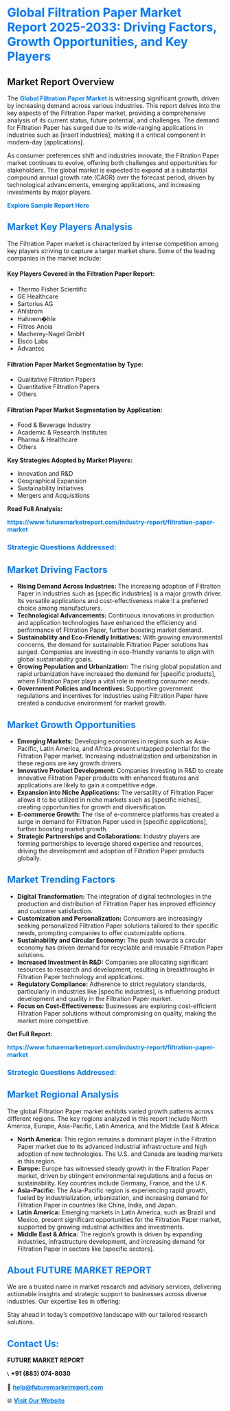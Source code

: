 <h1 style="color: #007BFF;">Global Filtration Paper Market Report 2025-2033: Driving Factors, Growth Opportunities, and Key Players</h1>

<section id="overview">
<h2>Market Report Overview</h2>
<p>The <a href="https://www.futuremarketreport.com/industry-report/filtration-paper-market" style="color: #007BFF; text-decoration: none;"><strong>Global Filtration Paper Market</strong></a> is witnessing significant growth, driven by increasing demand across various industries. This report delves into the key aspects of the Filtration Paper market, providing a comprehensive analysis of its current status, future potential, and challenges. The demand for Filtration Paper has surged due to its wide-ranging applications in industries such as [insert industries], making it a critical component in modern-day [applications].</p>
<p>As consumer preferences shift and industries innovate, the Filtration Paper market continues to evolve, offering both challenges and opportunities for stakeholders. The global market is expected to expand at a substantial compound annual growth rate (CAGR) over the forecast period, driven by technological advancements, emerging applications, and increasing investments by major players.</p>
</section>

<section id="overview">
<p><a href="https://www.futuremarketreport.com/request-sample/reportId=28095" style="color: #007BFF; text-decoration: none;"><strong>Explore Sample Report Here</strong></a></p>
</section>

<section id="key-players">
<h2 style="color: #007BFF;">Market Key Players Analysis</h2>
<p>The Filtration Paper market is characterized by intense competition among key players striving to capture a larger market share. Some of the leading companies in the market include:</p>
<h4>Key Players Covered in the Filtration Paper Report:</h4>
<ul><li>Thermo Fisher Scientific</li><li>GE Healthcare</li><li>Sartorius AG</li><li>Ahlstrom</li><li>Hahnem�hle</li><li>Filtros Anoia</li><li>Macherey-Nagel GmbH</li><li>Eisco Labs</li><li>Advantec</li></ul>
<h4>Filtration Paper Market Segmentation by Type:</h4>
<ul><li>Qualitative Filtration Papers</li><li>Quantitative Filtration Papers</li><li>Others</li></ul>

<h4>Filtration Paper Market Segmentation by Application:</h4>
<ul><li>Food &amp; Beverage Industry</li><li>Academic &amp; Research Institutes</li><li>Pharma &amp; Healthcare</li><li>Others</li></ul>
<p><strong>Key Strategies Adopted by Market Players:</strong></p>
<ul>
<li>Innovation and R&D</li>
<li>Geographical Expansion</li>
<li>Sustainability Initiatives</li>
<li>Mergers and Acquisitions</li>
</ul>
</section>

<section>
<p><strong>Read Full Analysis: </strong></p><a href="https://www.futuremarketreport.com/industry-report/filtration-paper-market" style="color: #007BFF; text-decoration: none;"><strong>https://www.futuremarketreport.com/industry-report/filtration-paper-market</strong></a>
<h3 style="color: #007BFF;">Strategic Questions Addressed:</h3>
</section>

<section id="driving-factors">
<h2 style="color: #007BFF;">Market Driving Factors</h2>
<ul>
<li><strong>Rising Demand Across Industries:</strong> The increasing adoption of Filtration Paper in industries such as [specific industries] is a major growth driver. Its versatile applications and cost-effectiveness make it a preferred choice among manufacturers.</li>
<li><strong>Technological Advancements:</strong> Continuous innovations in production and application technologies have enhanced the efficiency and performance of Filtration Paper, further boosting market demand.</li>
<li><strong>Sustainability and Eco-Friendly Initiatives:</strong> With growing environmental concerns, the demand for sustainable Filtration Paper solutions has surged. Companies are investing in eco-friendly variants to align with global sustainability goals.</li>
<li><strong>Growing Population and Urbanization:</strong> The rising global population and rapid urbanization have increased the demand for [specific products], where Filtration Paper plays a vital role in meeting consumer needs.</li>
<li><strong>Government Policies and Incentives:</strong> Supportive government regulations and incentives for industries using Filtration Paper have created a conducive environment for market growth.</li>
</ul>
</section>

<section id="growth-opportunities">
<h2 style="color: #007BFF;">Market Growth Opportunities</h2>
<ul>
<li><strong>Emerging Markets:</strong> Developing economies in regions such as Asia-Pacific, Latin America, and Africa present untapped potential for the Filtration Paper market. Increasing industrialization and urbanization in these regions are key growth drivers.</li>
<li><strong>Innovative Product Development:</strong> Companies investing in R&D to create innovative Filtration Paper products with enhanced features and applications are likely to gain a competitive edge.</li>
<li><strong>Expansion into Niche Applications:</strong> The versatility of Filtration Paper allows it to be utilized in niche markets such as [specific niches], creating opportunities for growth and diversification.</li>
<li><strong>E-commerce Growth:</strong> The rise of e-commerce platforms has created a surge in demand for Filtration Paper used in [specific applications], further boosting market growth.</li>
<li><strong>Strategic Partnerships and Collaborations:</strong> Industry players are forming partnerships to leverage shared expertise and resources, driving the development and adoption of Filtration Paper products globally.</li>
</ul>
</section>

<section id="trending-factors">
<h2 style="color: #007BFF;">Market Trending Factors</h2>
<ul>
<li><strong>Digital Transformation:</strong> The integration of digital technologies in the production and distribution of Filtration Paper has improved efficiency and customer satisfaction.</li>
<li><strong>Customization and Personalization:</strong> Consumers are increasingly seeking personalized Filtration Paper solutions tailored to their specific needs, prompting companies to offer customizable options.</li>
<li><strong>Sustainability and Circular Economy:</strong> The push towards a circular economy has driven demand for recyclable and reusable Filtration Paper solutions.</li>
<li><strong>Increased Investment in R&D:</strong> Companies are allocating significant resources to research and development, resulting in breakthroughs in Filtration Paper technology and applications.</li>
<li><strong>Regulatory Compliance:</strong> Adherence to strict regulatory standards, particularly in industries like [specific industries], is influencing product development and quality in the Filtration Paper market.</li>
<li><strong>Focus on Cost-Effectiveness:</strong> Businesses are exploring cost-efficient Filtration Paper solutions without compromising on quality, making the market more competitive.</li>
</ul>
</section>

<section>
<p><strong>Get Full Report: </strong></p><a href="https://www.futuremarketreport.com/industry-report/filtration-paper-market" style="color: #007BFF; text-decoration: none;"><strong>https://www.futuremarketreport.com/industry-report/filtration-paper-market</strong></a>
<h3 style="color: #007BFF;">Strategic Questions Addressed:</h3>
</section>


<section id="regional-analysis">
<h2 style="color: #007BFF;">Market Regional Analysis</h2>
<p>The global Filtration Paper market exhibits varied growth patterns across different regions. The key regions analyzed in this report include North America, Europe, Asia-Pacific, Latin America, and the Middle East & Africa:</p>
<ul>
<li><strong>North America:</strong> This region remains a dominant player in the Filtration Paper market due to its advanced industrial infrastructure and high adoption of new technologies. The U.S. and Canada are leading markets in this region.</li>
<li><strong>Europe:</strong> Europe has witnessed steady growth in the Filtration Paper market, driven by stringent environmental regulations and a focus on sustainability. Key countries include Germany, France, and the U.K.</li>
<li><strong>Asia-Pacific:</strong> The Asia-Pacific region is experiencing rapid growth, fueled by industrialization, urbanization, and increasing demand for Filtration Paper in countries like China, India, and Japan.</li>
<li><strong>Latin America:</strong> Emerging markets in Latin America, such as Brazil and Mexico, present significant opportunities for the Filtration Paper market, supported by growing industrial activities and investments.</li>
<li><strong>Middle East & Africa:</strong> The region’s growth is driven by expanding industries, infrastructure development, and increasing demand for Filtration Paper in sectors like [specific sectors].</li>
</ul>
</section>

<footer>
<h2 style="color: #007BFF;">About FUTURE MARKET REPORT</h2>
<p>We are a trusted name in market research and advisory services, delivering actionable insights and strategic support to businesses across diverse industries. Our expertise lies in offering:</p>

<p>Stay ahead in today’s competitive landscape with our tailored research solutions.</p>

<h2 style="color: #007BFF;">Contact Us:</h2>
<p><strong>FUTURE MARKET REPORT</strong></p>
<p>📞 <strong>+91 (883) 074-8030</strong></p>
<p>📧 <strong><a href="mailto:help@futuremarketreport.com" style="color: #007BFF;">help@futuremarketreport.com</a></strong></p>
<p>🌐 <strong><a href="https://www.futuremarketreport.com/" style="color: #007BFF;">Visit Our Website</a></strong></p>
</footer>